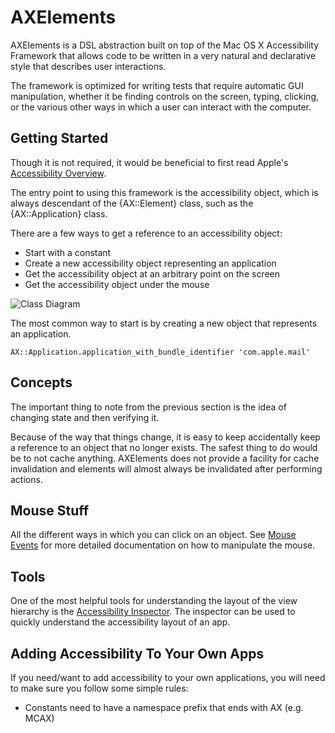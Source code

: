 # AXElements

AXElements is a DSL abstraction built on top of the Mac OS X
Accessibility Framework that allows code to be written in a very
natural and declarative style that describes user interactions.

The framework is optimized for writing tests that require automatic
GUI manipulation, whether it be  finding controls on the screen,
typing, clicking, or the various other ways in which a user can
interact with the computer.

## Getting Started

Though it is not required, it would be beneficial to first read
Apple's
[Accessibility Overview](http://developer.apple.com/library/mac/#documentation/Accessibility/Conceptual/AccessibilityMacOSX/OSXAXModel/OSXAXmodel.html).

The entry point to using this framework is the accessibility object,
which is always descendant of the {AX::Element} class, such as the
{AX::Application} class.

There are a few ways to get a reference to an accessibility object:
* Start with a constant
* Create a new accessibility object representing an application
* Get the accessibility object at an arbitrary point on the screen
* Get the accessibility object under the mouse

![Class Diagram](images/AX.png)

The most common way to start is by creating a new object that
represents an application.

    AX::Application.application_with_bundle_identifier 'com.apple.mail'

## Concepts

The important thing to note from the previous section is the idea of
changing state and then verifying it.

Because of the way that things change, it is easy to keep accidentally
keep a reference to an object that no longer exists. The safest thing
to do would be to not cache anything. AXElements does not provide a
facility for cache invalidation and elements will almost always be
invalidated after performing actions.

## Mouse Stuff

All the different ways in which you can click on an object. See
[Mouse Events](./MouseEvents.markdown) for more detailed documentation
on how to manipulate the mouse.

## Tools

One of the most helpful tools for understanding the layout of the view
hierarchy is the
[Accessibility Inspector](file:///Developer/Applications/Utilities/Accessibility%20Tools/).
The inspector can be used to quickly understand the accessibility
layout of an app.

## Adding Accessibility To Your Own Apps

If you need/want to add accessibility to your own applications, you
will need to make sure you follow some simple rules:

* Constants need to have a namespace prefix that ends with AX (e.g. MCAX)
